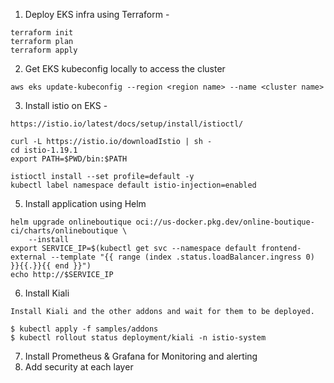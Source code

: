 1. Deploy EKS infra using Terraform -
```
terraform init
terraform plan
terraform apply
```

2. Get EKS kubeconfig locally to access the cluster
```
aws eks update-kubeconfig --region <region name> --name <cluster name>
```

3.  Install istio on EKS -
```
https://istio.io/latest/docs/setup/install/istioctl/

curl -L https://istio.io/downloadIstio | sh -
cd istio-1.19.1
export PATH=$PWD/bin:$PATH

istioctl install --set profile=default -y
kubectl label namespace default istio-injection=enabled

```

5.  Install application using Helm
```
helm upgrade onlineboutique oci://us-docker.pkg.dev/online-boutique-ci/charts/onlineboutique \
    --install
export SERVICE_IP=$(kubectl get svc --namespace default frontend-external --template "{{ range (index .status.loadBalancer.ingress 0) }}{{.}}{{ end }}")
echo http://$SERVICE_IP

```
6.  Install Kiali
```
Install Kiali and the other addons and wait for them to be deployed.

$ kubectl apply -f samples/addons
$ kubectl rollout status deployment/kiali -n istio-system
```

7.  Install Prometheus & Grafana for Monitoring and alerting
8.  Add security at each layer

